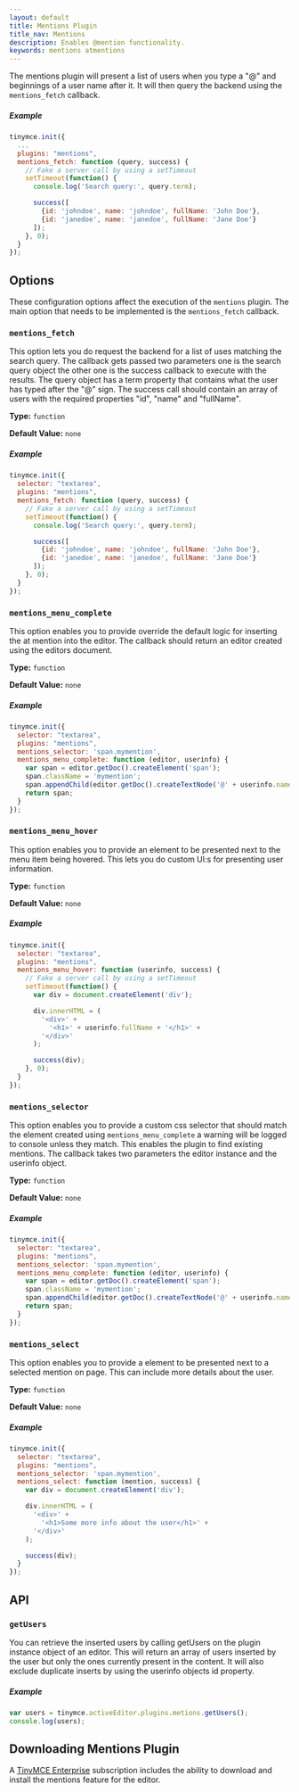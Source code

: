 ```yaml
---
layout: default
title: Mentions Plugin
title_nav: Mentions
description: Enables @mention functionality.
keywords: mentions atmentions
---
```


The mentions plugin will present a list of users when you type a "@" and beginnings of a user name after it. It will then query the backend using the `mentions_fetch` callback.

##### Example
```javascript
tinymce.init({
  ...
  plugins: "mentions",
  mentions_fetch: function (query, success) {
    // Fake a server call by using a setTimeout
    setTimeout(function() {
      console.log('Search query:', query.term);

      success([
        {id: 'johndoe', name: 'johndoe', fullName: 'John Doe'},
        {id: 'janedoe', name: 'janedoe', fullName: 'Jane Doe'}
      ]);
    }, 0);
  }
});
```

## Options

These configuration options affect the execution of the `mentions` plugin. The main option that needs to be implemented is the `mentions_fetch` callback.

### `mentions_fetch`

This option lets you do request the backend for a list of uses matching the search query. The callback gets passed two parameters one is the
search query object the other one is the success callback to execute with the results. The query object has a term property that contains what the user has typed
after the "@" sign. The success call should contain an array of users with the required properties "id", "name" and "fullName".

**Type:** `function`

**Default Value:** `none`

##### Example

```js
tinymce.init({
  selector: "textarea",
  plugins: "mentions",
  mentions_fetch: function (query, success) {
    // Fake a server call by using a setTimeout
    setTimeout(function() {
      console.log('Search query:', query.term);

      success([
        {id: 'johndoe', name: 'johndoe', fullName: 'John Doe'},
        {id: 'janedoe', name: 'janedoe', fullName: 'Jane Doe'}
      ]);
    }, 0);
  }
});
```

### `mentions_menu_complete`

This option enables you to provide override the default logic for inserting the at mention into the editor. The callback should return an editor created
using the editors document.

**Type:** `function`

**Default Value:** `none`

##### Example

```js
tinymce.init({
  selector: "textarea",
  plugins: "mentions",
  mentions_selector: 'span.mymention',
  mentions_menu_complete: function (editor, userinfo) {
    var span = editor.getDoc().createElement('span');
    span.className = 'mymention';
    span.appendChild(editor.getDoc().createTextNode('@' + userinfo.name));
    return span;
  }
});
```

### `mentions_menu_hover`

This option enables you to provide an element to be presented next to the menu item being hovered. This lets you do custom UI:s for presenting user information.

**Type:** `function`

**Default Value:** `none`

##### Example

```js
tinymce.init({
  selector: "textarea",
  plugins: "mentions",
  mentions_menu_hover: function (userinfo, success) {
    // Fake a server call by using a setTimeout
    setTimeout(function() {
      var div = document.createElement('div');

      div.innerHTML = (
        '<div>' +
          '<h1>' + userinfo.fullName + '</h1>' +
        '</div>'
      );

      success(div);
    }, 0);
  }
});
```

### `mentions_selector`

This option enables you to provide a custom css selector that should match the element created using `mentions_menu_complete` a warning will be logged to console unless they match. This enables the plugin to find existing mentions. The callback takes two parameters the editor instance and the userinfo object.

**Type:** `function`

**Default Value:** `none`

##### Example

```js
tinymce.init({
  selector: "textarea",
  plugins: "mentions",
  mentions_selector: 'span.mymention',
  mentions_menu_complete: function (editor, userinfo) {
    var span = editor.getDoc().createElement('span');
    span.className = 'mymention';
    span.appendChild(editor.getDoc().createTextNode('@' + userinfo.name));
    return span;
  }
});
```

### `mentions_select`

This option enables you to provide a element to be presented next to a selected mention on page. This can include more details about the user.

**Type:** `function`

**Default Value:** `none`

##### Example

```js
tinymce.init({
  selector: "textarea",
  plugins: "mentions",
  mentions_selector: 'span.mymention',
  mentions_select: function (mention, success) {
    var div = document.createElement('div');

    div.innerHTML = (
      '<div>' +
        '<h1>Some more info about the user</h1>' +
      '</div>'
    );

    success(div);
  }
});
```

## API

### `getUsers`

You can retrieve the inserted users by calling getUsers on the plugin instance object of an editor. This will return an array of users inserted by the user but only the ones currently present in the content. It will also exclude duplicate inserts by using the userinfo objects id property.

##### Example

```js
var users = tinymce.activeEditor.plugins.metions.getUsers();
console.log(users);
```

## Downloading Mentions Plugin

A [TinyMCE Enterprise](http://www.tinymce.com/pricing/) subscription includes the ability to download and install the mentions feature for the editor.
